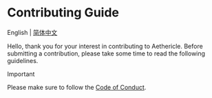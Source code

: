 # Contributing Guide

English | [简体中文](./CONTRIBUTING-zh-CN.md)

Hello, thank you for your interest in contributing to Aethericle. Before submitting a contribution, please take some time to read the following guidelines.

> [!IMPORTANT]
> Please make sure to follow the [Code of Conduct](../CODE_OF_CONDUCT.md).

<!-- TODO-->